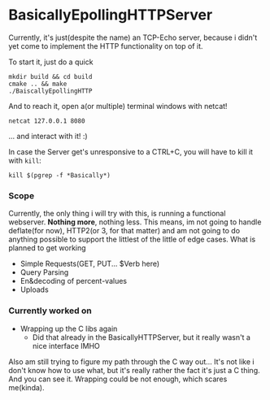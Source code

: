 # BasicallyEpollingHTTPServer

Currently, it's just(despite the name) an TCP-Echo server, because i didn't yet come to implement the HTTP functionality
on top of it.

To start it, just do a quick

```shell
mkdir build && cd build
cmake .. && make
./BaiscallyEpollingHTTP
```

And to reach it, open a(or multiple) terminal windows with netcat!

```shell
netcat 127.0.0.1 8080
```

... and interact with it! :)

In case the Server get's unresponsive to a CTRL+C, you will have to kill it with `kill`:

```shell
kill $(pgrep -f *Basically*)
```

### Scope

Currently, the only thing i will try with this, is running a functional webserver. **Nothing more**, nothing less. This
means, im not going to handle deflate(for now), HTTP2(or 3, for that matter) and am not going to do anything possible to
support the littlest of the little of edge cases. What is planned to get working

* Simple Requests(GET, PUT... $Verb here)
* Query Parsing
* En&decoding of percent-values
* Uploads

### Currently worked on

* Wrapping up the C libs again
    * Did that already in the BasicallyHTTPServer, but it really wasn't a nice interface IMHO

Also am still trying to figure my path through the C way out... It's not like i don't know how to use what, but it's
really rather the fact it's just a C thing. And you can see it. Wrapping could be not enough, which scares me(kinda).
  